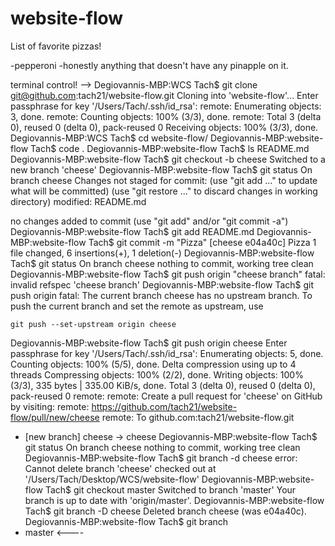 # website-flow

List of favorite pizzas! 

-pepperoni
-honestly anything that doesn't have any pinapple on it. 


terminal control!
-->
Degiovannis-MBP:WCS Tach$ git clone git@github.com:tach21/website-flow.git
Cloning into 'website-flow'...
Enter passphrase for key '/Users/Tach/.ssh/id_rsa':
remote: Enumerating objects: 3, done.
remote: Counting objects: 100% (3/3), done.
remote: Total 3 (delta 0), reused 0 (delta 0), pack-reused 0
Receiving objects: 100% (3/3), done.
Degiovannis-MBP:WCS Tach$ cd website-flow/
Degiovannis-MBP:website-flow Tach$ code .
Degiovannis-MBP:website-flow Tach$ ls
README.md
Degiovannis-MBP:website-flow Tach$ git checkout -b cheese
Switched to a new branch 'cheese'
Degiovannis-MBP:website-flow Tach$ git status
On branch cheese
Changes not staged for commit:
  (use "git add <file>..." to update what will be committed)
  (use "git restore <file>..." to discard changes in working directory)
	modified:   README.md

no changes added to commit (use "git add" and/or "git commit -a")
Degiovannis-MBP:website-flow Tach$ git add README.md
Degiovannis-MBP:website-flow Tach$ git commit -m "Pizza"
[cheese e04a40c] Pizza
 1 file changed, 6 insertions(+), 1 deletion(-)
Degiovannis-MBP:website-flow Tach$ git status
On branch cheese
nothing to commit, working tree clean
Degiovannis-MBP:website-flow Tach$ git push origin "cheese branch"
fatal: invalid refspec 'cheese branch'
Degiovannis-MBP:website-flow Tach$ git push origin
fatal: The current branch cheese has no upstream branch.
To push the current branch and set the remote as upstream, use

    git push --set-upstream origin cheese

Degiovannis-MBP:website-flow Tach$ git push origin cheese
Enter passphrase for key '/Users/Tach/.ssh/id_rsa':
Enumerating objects: 5, done.
Counting objects: 100% (5/5), done.
Delta compression using up to 4 threads
Compressing objects: 100% (2/2), done.
Writing objects: 100% (3/3), 335 bytes | 335.00 KiB/s, done.
Total 3 (delta 0), reused 0 (delta 0), pack-reused 0
remote:
remote: Create a pull request for 'cheese' on GitHub by visiting:
remote:      https://github.com/tach21/website-flow/pull/new/cheese
remote:
To github.com:tach21/website-flow.git
 * [new branch]      cheese -> cheese
Degiovannis-MBP:website-flow Tach$ git status
On branch cheese
nothing to commit, working tree clean
Degiovannis-MBP:website-flow Tach$ git branch -d cheese
error: Cannot delete branch 'cheese' checked out at '/Users/Tach/Desktop/WCS/website-flow'
Degiovannis-MBP:website-flow Tach$ git checkout master
Switched to branch 'master'
Your branch is up to date with 'origin/master'.
Degiovannis-MBP:website-flow Tach$ git branch -D cheese
Deleted branch cheese (was e04a40c).
Degiovannis-MBP:website-flow Tach$ git branch
* master
<----

